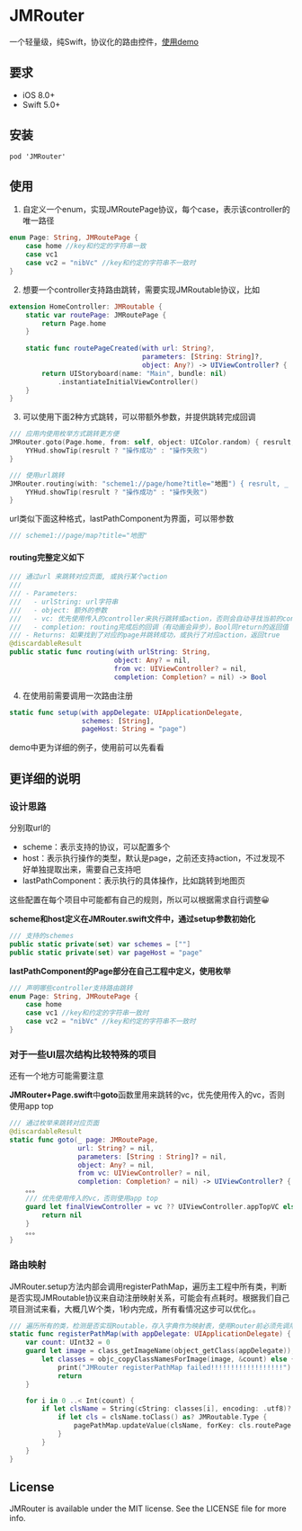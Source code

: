 # JMRouter

一个轻量级，纯Swift，协议化的路由控件，[使用demo](https://github.com/JumeiRdGroup/JMRouter)



## 要求

- iOS 8.0+ 
- Swift 5.0+



## 安装

```
pod 'JMRouter'
```



## 使用

1. 自定义一个enum，实现JMRoutePage协议，每个case，表示该controller的唯一路径

```swift
enum Page: String, JMRoutePage {
    case home //key和约定的字符串一致
    case vc1 
    case vc2 = "nibVc" //key和约定的字符串不一致时
}
```

2. 想要一个controller支持路由跳转，需要实现JMRoutable协议，比如

```swift
extension HomeController: JMRoutable {
    static var routePage: JMRoutePage {
        return Page.home
    }
    
    static func routePageCreated(with url: String?,
                                 parameters: [String: String]?,
                                 object: Any?) -> UIViewController? {
        return UIStoryboard(name: "Main", bundle: nil)
            .instantiateInitialViewController()
    }
}
```

3. 可以使用下面2种方式跳转，可以带额外参数，并提供跳转完成回调

```swift
/// 应用内使用枚举方式跳转更方便
JMRouter.goto(Page.home, from: self, object: UIColor.random) { resrult, _ in
    YYHud.showTip(resrult ? "操作成功" : "操作失败")
}
```

```swift
/// 使用url跳转
JMRouter.routing(with: "scheme1://page/home?title="地图") { resrult, _ in
    YYHud.showTip(resrult ? "操作成功" : "操作失败")
}
```

url类似下面这种格式，lastPathComponent为界面，可以带参数

```swift
/// scheme1://page/map?title="地图"
```

#### routing完整定义如下

```swift
/// 通过url 来跳转对应页面, 或执行某个action
///
/// - Parameters:
///   - urlString: url字符串
///   - object: 额外的参数
///   - vc: 优先使用传入的controller来执行跳转或action，否则会自动寻找当前的controller
///   - completion: routing完成后的回调（有动画会异步），Bool同return的返回值
/// - Returns: 如果找到了对应的page并跳转成功，或执行了对应action，返回true
@discardableResult
public static func routing(with urlString: String,
                          object: Any? = nil,
                          from vc: UIViewController? = nil,
                          completion: Completion? = nil) -> Bool
```

4. 在使用前需要调用一次路由注册

```swift
static func setup(with appDelegate: UIApplicationDelegate,
                  schemes: [String],
                  pageHost: String = "page")
```

demo中更为详细的例子，使用前可以先看看



## 更详细的说明

### 设计思路

分别取url的

- scheme：表示支持的协议，可以配置多个
- host：表示执行操作的类型，默认是page，之前还支持action，不过发现不好单独提取出来，需要自己支持吧
- lastPathComponent：表示执行的具体操作，比如跳转到地图页

这些配置在每个项目中可能都有自己的规则，所以可以根据需求自行调整😀

**scheme和host定义在JMRouter.swift文件中，通过setup参数初始化**

```swift
/// 支持的schemes
public static private(set) var schemes = [""]
public static private(set) var pageHost = "page"
```

**lastPathComponent的Page部分在自己工程中定义，使用枚举**

```swift
/// 声明哪些controller支持路由跳转
enum Page: String, JMRoutePage {
    case home
    case vc1 //key和约定的字符串一致时
    case vc2 = "nibVc" //key和约定的字符串不一致时
}
```

### 对于一些UI层次结构比较特殊的项目

还有一个地方可能需要注意

**JMRouter+Page.swift**中**goto**函数里用来跳转的vc，优先使用传入的vc，否则使用app top

```swift
/// 通过枚举来跳转对应页面
@discardableResult
static func goto(_ page: JMRoutePage,
                 url: String? = nil,
                 parameters: [String : String]? = nil,
                 object: Any? = nil,
                 from vc: UIViewController? = nil,
                 completion: Completion? = nil) -> UIViewController? {
    。。。   
    /// 优先使用传入的vc，否则使用app top
    guard let finalViewController = vc ?? UIViewController.appTopVC else {
        return nil
    }      
    。。。
}

```

### 路由映射

JMRouter.setup方法内部会调用registerPathMap，遍历主工程中所有类，判断是否实现JMRoutable协议来自动注册映射关系，可能会有点耗时。根据我们自己项目测试来看，大概几W个类，1秒内完成，所有看情况这步可以优化。。

```swift
/// 遍历所有的类，检测是否实现Routable，存入字典作为映射表，使用Router前必须先调用
static func registerPathMap(with appDelegate: UIApplicationDelegate) {
    var count: UInt32 = 0
    guard let image = class_getImageName(object_getClass(appDelegate)),
        let classes = objc_copyClassNamesForImage(image, &count) else {
            print("JMRouter registerPathMap failed!!!!!!!!!!!!!!!!!!")
            return
    }

    for i in 0 ..< Int(count) {
        if let clsName = String(cString: classes[i], encoding: .utf8)?.components(separatedBy: ".").last {
            if let cls = clsName.toClass() as? JMRoutable.Type {
                pagePathMap.updateValue(clsName, forKey: cls.routePage.rawValue)
            }
        }
    }
}
```



## License

JMRouter is available under the MIT license. See the LICENSE file for more info.